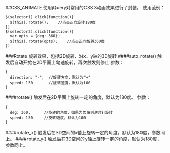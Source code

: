 ##CSS_ANIMATE
使用jQuery对常用的CSS 3动画效果进行了封装。
使用范例：
    
    $(selector1).click(function(){
      $(this).rotate();    //点击正向旋转180度
    })
    $(selector2).click(function(){
      var opts = {deg: 360};
      $(this).rotate(opts);    //点击正向旋转360度
    })
###Rotate
旋转效果，包括2D旋转、沿x、y轴的3D旋转
####auto_rotate()
触发后自动开始在2D平面上匀速旋转，再次触发则停止
参数：

    {
      direction: "-",  //旋转方向，默认为"+"
      speed: 150       //旋转速度，默认为100
    }
####rotate()
触发后在2D平面上旋转一定的角度，默认为180度。
参数：

    {
      deg: 360,      //旋转的角度，如果为负值则逆时针旋转
      speed: 150     //旋转速度，默认为100
    }
####rotate_x()
触发后在3D空间的x轴上旋转一定的角度，默认为180度，参数同上。
####rotate_y()
触发后在3D空间的y轴上旋转一定的角度，默认为180度，参数同上。
